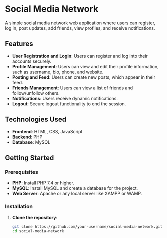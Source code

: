 # Social Media Network

A simple social media network web application where users can register, log in, post updates, add friends, view profiles, and receive notifications.

## Features

- **User Registration and Login**: Users can register and log into their accounts securely.
- **Profile Management**: Users can view and edit their profile information, such as username, bio, phone, and website.
- **Posting and Feed**: Users can create new posts, which appear in their feed.
- **Friends Management**: Users can view a list of friends and follow/unfollow others.
- **Notifications**: Users receive dynamic notifications.
- **Logout**: Secure logout functionality to end the session.

## Technologies Used

- **Frontend**: HTML, CSS, JavaScript
- **Backend**: PHP
- **Database**: MySQL

## Getting Started

### Prerequisites

- **PHP**: Install PHP 7.4 or higher.
- **MySQL**: Install MySQL and create a database for the project.
- **Web Server**: Apache or any local server like XAMPP or WAMP.

### Installation

1. **Clone the repository**:
   ```bash
   git clone https://github.com/your-username/social-media-network.git
   cd social-media-network
